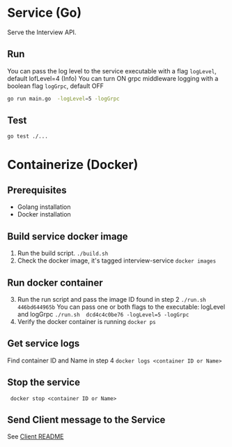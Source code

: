 # Service (Go)

Serve the Interview API.

## Run
You can pass the log level to the service executable with a flag `logLevel`, default lofLevel=4 (Info)
You can turn ON grpc middleware logging with a boolean flag `logGrpc`, default OFF 

```sh
go run main.go  -logLevel=5 -logGrpc
```

## Test

```sh
go test ./...
```

# Containerize (Docker)
## Prerequisites
- Golang installation
- Docker installation
## Build service docker image
1. Run the build script.
`./build.sh`
2. Check the docker image, it's tagged interview-service
`docker images`
## Run docker container
3. Run the run script and pass the image ID found in step 2
`./run.sh 446bd644965b`
You can pass one or both flags to the executable: logLevel and logGrpc
`./run.sh  dcd4c4c0be76 -logLevel=5 -logGrpc`
4. Verify the docker container is running
`docker ps`
## Get service logs
Find container ID and Name in step 4
`docker logs <container ID or Name>`

## Stop the service
` docker stop <container ID or Name>`

## Send Client message to the Service
See [Client README](../client-go/README.md)